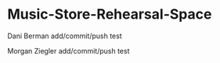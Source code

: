 # Music-Store-Rehearsal-Space
Dani Berman add/commit/push test

Morgan Ziegler add/commit/push test
